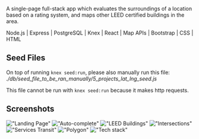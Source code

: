 A single-page full-stack app which evaluates the surroundings of a location based on a rating system, and maps other LEED certified buildings in the area. 

Node.js | Express | PostgreSQL | Knex | React | Map APIs | Bootstrap | CSS | HTML

## Seed Files

On top of running `knex seed:run`, please also manually run this file: *./db/seed_file_to_be_ran_manually/5_projects_lat_lng_seed.js*

This file cannot be run with `knex seed:run` because it makes http requests. 

## Screenshots

!["Landing Page"](https://github.com/viccyc/follow-my-LEED/blob/master/docs/Landing%20page.png)
!["Auto-complete"](https://github.com/viccyc/follow-my-LEED/blob/master/docs/Auto-complete.png)
!["LEED Buildings"](https://github.com/viccyc/follow-my-LEED/blob/master/docs/LEED%20buildings.png)
!["Intersections"](https://github.com/viccyc/follow-my-LEED/blob/master/docs/Intersections.png)
!["Services Transit"](https://github.com/viccyc/follow-my-LEED/blob/master/docs/Services%20and%20transit.png)
!["Polygon"](https://github.com/viccyc/follow-my-LEED/blob/master/docs/Polygon.png)
!["Tech stack"](https://github.com/viccyc/follow-my-LEED/blob/master/docs/Tech%20stack.png)
